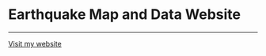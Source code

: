# Earthquake Map and Data Website
---
[Visit my website](https://f1sh-int.github.io/Earthquake-Maps/)
